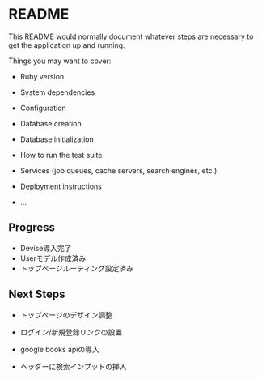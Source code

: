 # README

This README would normally document whatever steps are necessary to get the
application up and running.

Things you may want to cover:

* Ruby version

* System dependencies

* Configuration

* Database creation

* Database initialization

* How to run the test suite

* Services (job queues, cache servers, search engines, etc.)

* Deployment instructions

* ...

## Progress
- Devise導入完了
- Userモデル作成済み
- トップページルーティング設定済み

## Next Steps
- トップページのデザイン調整
- ログイン/新規登録リンクの設置

- google books apiの導入
- ヘッダーに検索インプットの挿入
